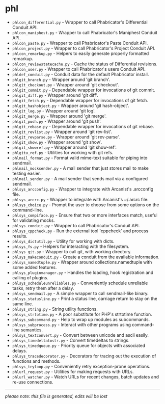# phl
* `phlcon_differential.py` -
Wrapper to call Phabricator's Differential Conduit API.
* `phlcon_maniphest.py` -
Wrapper to call Phabricator's Maniphest Conduit API.
* `phlcon_paste.py` -
Wrapper to call Phabricator's Paste Conduit API.
* `phlcon_project.py` -
Wrapper to call Phabricator's Project Conduit API.
* `phlcon_remarkup.py` -
Helpers to easily generate properly formatted remarkup.
* `phlcon_reviewstatecache.py` -
Cache the status of Differential revisions.
* `phlcon_user.py` -
Wrapper to call Phabricator's users Conduit API.
* `phldef_conduit.py` -
Conduit data for the default Phabricator install.
* `phlgit_branch.py` -
Wrapper around 'git branch'.
* `phlgit_checkout.py` -
Wrapper around 'git checkout'.
* `phlgit_commit.py` -
Dependable wrapper for invocations of git commit.
* `phlgit_diff.py` -
Wrapper around 'git diff'.
* `phlgit_fetch.py` -
Dependable wrapper for invocations of git fetch.
* `phlgit_hashobject.py` -
Wrapper around 'git hash-object'.
* `phlgit_log.py` -
Wrapper around 'git log'.
* `phlgit_merge.py` -
Wrapper around 'git merge'.
* `phlgit_push.py` -
Wrapper around 'git push'.
* `phlgit_rebase.py` -
Dependable wrapper for invocations of git rebase.
* `phlgit_revlist.py` -
Wrapper around 'git rev-list'.
* `phlgit_revparse.py` -
Wrapper around 'git rev-parse'.
* `phlgit_show.py` -
Wrapper around 'git show'.
* `phlgit_showref.py` -
Wrapper around 'git show-ref'.
* `phlgitu_ref.py` -
Utilities for working with git refs.
* `phlmail_format.py` -
Format valid mime-text suitable for piping into sendmail.
* `phlmail_mocksender.py` -
A mail sender that just stores mail to make testing easier.
* `phlmail_sender.py` -
A mail sender that sends mail via a configured sendmail.
* `phlsys_arcconfig.py` -
Wrapper to integrate with Arcanist's .arcconfig file.
* `phlsys_arcrc.py` -
Wrapper to integrate with Arcanist's ~/.arcrc file.
* `phlsys_choice.py` -
Prompt the user to choose from some options on the command-line.
* `phlsys_compiface.py` -
Ensure that two or more interfaces match, useful for validating mocks.
* `phlsys_conduit.py` -
Wrapper to call Phabricator's Conduit API.
* `phlsys_cppcheck.py` -
Run the external tool 'cppcheck' and process results.
* `phlsys_dictutil.py` -
Utility for working with dicts.
* `phlsys_fs.py` -
Helpers for interacting with the filesystem.
* `phlsys_git.py` -
Wrapper to call git, with working directory.
* `phlsys_makeconduit.py` -
Create a conduit from the available information.
* `phlsys_namedtuple.py` -
Wrapper around collections.namedtuple with some added features.
* `phlsys_pluginmanager.py` -
Handles the loading, hook registration and calling of plugins.
* `phlsys_scheduleunreliables.py` -
Conveniently schedule unreliable tasks, retry them after a delay.
* `phlsys_sendmail.py` -
A simple wrapper to call sendmail-like binary.
* `phlsys_statusline.py` -
Print a status line, carriage return to stay on the same line.
* `phlsys_string.py` -
String utility functions.
* `phlsys_strtotime.py` -
A poor substitute for PHP's strtotime function.
* `phlsys_subcommand.py` -
Help to wrap up modules as subcommands.
* `phlsys_subprocess.py` -
Interact with other programs using command-line semantics.
* `phlsys_textconvert.py` -
Convert between unicode and ascii easily.
* `phlsys_timedeltatostr.py` -
Convert timedeltas to strings.
* `phlsys_timedqueue.py` -
Priority queue for objects with associated delays.
* `phlsys_tracedecorator.py` -
Decorators for tracing out the execution of functions and methods.
* `phlsys_tryloop.py` -
Conveniently retry exception-prone operations.
* `phlurl_request.py` -
Utilities for making requests with URLs.
* `phlurl_watcher.py` -
Watch URLs for recent changes, batch updates and re-use connections.

-----
*please note: this file is generated, edits will be lost*
